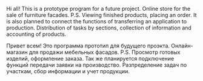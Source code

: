 Hi all! This is a prototype program for a future project.
Online store for the sale of furniture facades.
P.S.
Viewing finished products, placing an order.
It is also planned to connect the functions of transferring an application to production. Distribution of tasks by sections, collection of information and accounting of products.

Привет всем! Это программа прототип для будущего проэкта.
Онлайн-магазин для продажи мебельных фасадов.
P.S.
Просмотр готовых изделий, оформление заказа.
Так же планируется подключение функций передачи заявки на производство. Разпределение задач по участкам, сбор информации и учет продукции.